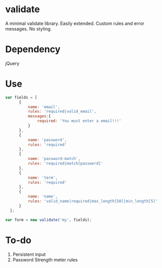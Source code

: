 # validate

A minimal validate library.
Easily extended.
Custom rules and error messages.
No styling.

# Dependency

jQuery 

# Use

```javascript
var fields = [
      {
          name: 'email',
          rules: 'required|valid_email',
          messages:{
              required: 'You must enter a email!!!'
          }
      },
      {
          name: 'password',
          rules: 'required'
      },
      {
          name: 'password-match',
          rules: 'required|match[password]'
      },
      {
          name: 'term',
          rules: 'required'
      },
      {
          name: 'name',
          rules: 'valid_name|required|max_length[50]|min_length[5]'
      }
  ];

var form = new validate('my', fields);
```

# To-do

1. Persistent input
2. Password Strength meter rules

